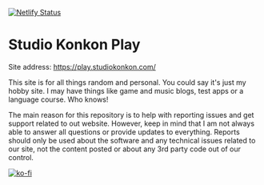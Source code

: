 [![Netlify Status](https://api.netlify.com/api/v1/badges/a1dd7898-1c03-4aeb-aa6f-7524bc687ca4/deploy-status)](https://app.netlify.com/sites/cocky-ptolemy-7639ae/deploys)

# Studio Konkon Play

Site address: https://play.studiokonkon.com/

This site is for all things random and personal. You could say it's just my hobby site. I may have things like game and music blogs, test apps or a language course. Who knows!

The main reason for this repository is to help with reporting issues and get support related to out website. However, keep in mind that I am not always able to answer all questions or provide updates to everything. Reports should only be used about the software and any technical issues related to our site, not the content posted or about any 3rd party code out of our control.

[![ko-fi](https://ko-fi.com/img/githubbutton_sm.svg)](https://ko-fi.com/K3K1FA259)
